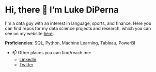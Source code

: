 # Hi, there 👋 I’m Luke DiPerna

I'm a data guy with an interest in language, sports, and finance. Here you can find repos for my data science projects and research, which you can see on my website [here](https://luke-lite.github.io/).

**Proficiencies**: SQL, Python, Machine Learning, Tableau, PowerBI

- 📫 Other places you can find/reach me:
  - [LinkedIn](https://www.linkedin.com/in/luke-diperna/)
  - [Twitter](https://twitter.com/@luke_lite_)

<!---
luke-lite/luke-lite is a ✨ special ✨ repository because its `README.md` (this file) appears on your GitHub profile.
You can click the Preview link to take a look at your changes.
--->
